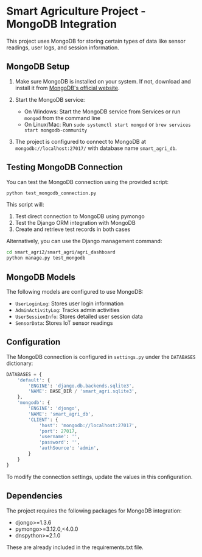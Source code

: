# Smart Agriculture Project - MongoDB Integration

This project uses MongoDB for storing certain types of data like sensor readings, user logs, and session information.

## MongoDB Setup

1. Make sure MongoDB is installed on your system. If not, download and install it from [MongoDB's official website](https://www.mongodb.com/try/download/community).

2. Start the MongoDB service:
   - On Windows: Start the MongoDB service from Services or run `mongod` from the command line
   - On Linux/Mac: Run `sudo systemctl start mongod` or `brew services start mongodb-community`

3. The project is configured to connect to MongoDB at `mongodb://localhost:27017/` with database name `smart_agri_db`.

## Testing MongoDB Connection

You can test the MongoDB connection using the provided script:

```bash
python test_mongodb_connection.py
```

This script will:
1. Test direct connection to MongoDB using pymongo
2. Test the Django ORM integration with MongoDB
3. Create and retrieve test records in both cases

Alternatively, you can use the Django management command:

```bash
cd smart_agri2/smart_agri/agri_dashboard
python manage.py test_mongodb
```

## MongoDB Models

The following models are configured to use MongoDB:

- `UserLoginLog`: Stores user login information
- `AdminActivityLog`: Tracks admin activities
- `UserSessionInfo`: Stores detailed user session data
- `SensorData`: Stores IoT sensor readings

## Configuration

The MongoDB connection is configured in `settings.py` under the `DATABASES` dictionary:

```python
DATABASES = {
    'default': {
        'ENGINE': 'django.db.backends.sqlite3',
        'NAME': BASE_DIR / 'smart_agri.sqlite3',
    },
    'mongodb': {
        'ENGINE': 'djongo',
        'NAME': 'smart_agri_db',
        'CLIENT': {
            'host': 'mongodb://localhost:27017',
            'port': 27017,
            'username': '',
            'password': '',
            'authSource': 'admin',
        }
    }
}
```

To modify the connection settings, update the values in this configuration.

## Dependencies

The project requires the following packages for MongoDB integration:
- djongo>=1.3.6
- pymongo>=3.12.0,<4.0.0
- dnspython>=2.1.0

These are already included in the requirements.txt file.